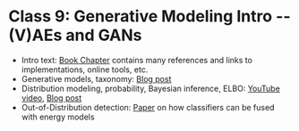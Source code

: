 # Class 9: Generative Modeling Intro -- (V)AEs and GANs

- Intro text: [Book Chapter](https://arxiv.org/pdf/2207.03887) contains many references and links to implementations, online tools, etc.
- Generative models, taxonomy: [Blog post](https://lilianweng.github.io/posts/2021-07-11-diffusion-models/)
- Distribution modeling, probability, Bayesian inference, ELBO: [YouTube video](https://youtu.be/DYRK0-_K2UU?t=482), [Blog post](https://lilianweng.github.io/posts/2018-08-12-vae/)
- Out-of-Distribution detection: [Paper](https://arxiv.org/abs/1912.03263) on how classifiers can be fused with energy models
